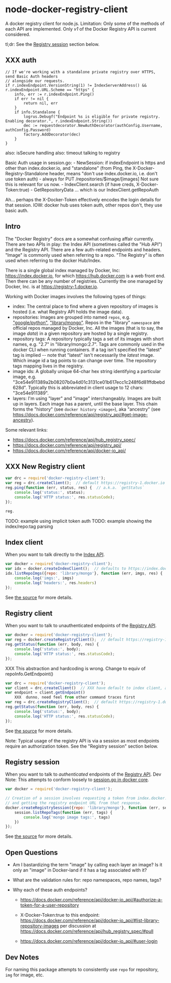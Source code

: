 # node-docker-registry-client

A docker registry client for node.js.
Limitation: Only some of the methods of each API are implemented. Only *v1* of
the Docker Registry API is current considered.

tl;dr: See the [Registry session](#registry-session) section below.

## XXX auth

	// If we're working with a standalone private registry over HTTPS, send Basic Auth headers
	// alongside our requests.
	if r.indexEndpoint.VersionString(1) != IndexServerAddress() && r.indexEndpoint.URL.Scheme == "https" {
		info, err := r.indexEndpoint.Ping()
		if err != nil {
			return nil, err
		}
		if info.Standalone {
			logrus.Debugf("Endpoint %s is eligible for private registry. Enabling decorator.", r.indexEndpoint.String())
			dec := requestdecorator.NewAuthDecorator(authConfig.Username, authConfig.Password)
			factory.AddDecorator(dec)
		}
	}

also:   isSecure handling
also:   timeout talking to registry


Basic Auth usage in session.go:
    - NewSession: if indexEndpoint is https and other than index.docker.io, and
      "standalone" (from Ping, the X-Docker-Registry-Standalone header, means
      "don't use index.docker.io, i.e. don't use token auth)
    - always for PUT /repositories/$image/[images]
      Not sure this is relevant for us now.
    - IndexClient.search (if have creds, X-Docker-Token:true)
    - GetRepositoryData ... which is our IndexClient.getRepoAuth

Ah... perhaps the X-Docker-Token effectively encodes the login details
for that session. IOW: docker hub uses token auth, other repos don't, they
use basic auth.



## Intro

The "Docker Registry" docs are a somewhat confusing affair currently.
There are two APIs in play: the Index API (sometimes called the "Hub API")
and the Registry API. There are a few auth-related endpoints and headers.
"Image" is commonly used when referring to a repo. "The Registry" is
often used when referring to the docker Hub/Index.

There is a single global index managed by Docker, Inc:
<https://index.docker.io>, for which <https://hub.docker.com> is a web front
end. Then there can be any number of registries. Currently the one
managed by Docker, Inc. is at <https://registry-1.docker.io>.

Working with Docker images involves the following types of things:

- index: The central place to find where a given repository of images is hosted
  (i.e. what Registry API holds the image data).
- repositories: Images are grouped into named `repos`, e.g.
  ["google/python"](https://registry.hub.docker.com/u/google/python/),
  ["library/mongo"](https://registry.hub.docker.com/u/library/mongo/).
  Repos in the "library" `namespace` are official repos managed by Docker, Inc.
  All the images (that is to say, the image *data*) in a given repository
  are hosted by a single registry.
- repository tags: A repository typically tags a set of its images with
  short names, e.g. "2.7" in "library/mongo:2.7". Tags are commonly used in
  the docker CLI when running containers. If a tag isn't specified the "latest"
  tag is implied -- note that "latest" isn't necessarily the *latest* image.
  Which image id a tag points to can change over time. The repository tags
  mapping lives in the registry.
- image ids: A globally unique 64-char hex string identifying a particular
  image, e.g. "3ce54e911389a2b08207b0a4d01c3131ce01b617ecc1c248f6d81ffdbebd628d".
  Typically this is abbreviated in client usage to 12 chars: "3ce54e911389".
- layers: I'm using "layer" and "image" interchangeably.  Images are built up
  in layers.  Each image has a parent, until the base layer. This chain
  forms the "history" (see `docker history <image>`), aka "ancestry"
  (see <https://docs.docker.com/reference/api/registry_api/#get-image-ancestry>).

Some relevant links:

- <https://docs.docker.com/reference/api/hub_registry_spec/>
- <https://docs.docker.com/reference/api/registry_api/>
- <https://docs.docker.com/reference/api/docker-io_api/>


## XXX New Registry client

```javascript
var drc = require('docker-registry-client');
var reg = drc.createClient();  // default https://registry-1.docker.io
reg.ping(function (err, status, res) {  // a.k.a. `getStatus`
    console.log('status:', status);
    console.log('HTTP status:', res.statusCode);
});

reg.
```

TODO: example using implicit token auth
TODO: example showing the index/repo:tag parsing



## Index client

When you want to talk directly to the [Index
API](https://docs.docker.com/reference/api/docker-io_api/).

```javascript
var docker = require('docker-registry-client');
var idx = docker.createIndexClient();  // defaults to https://index.docker.io
idx.listRepoImgs({repo: 'library/mongo'}, function (err, imgs, res) {
    console.log('imgs:', imgs)
    console.log('headers:', res.headers)
});
```

See [the source](./lib/index-client.js) for more details.


## Registry client

When you want to talk to unauthenticated endpoints of the
[Registry API](https://docs.docker.com/reference/api/registry_api/).


```javascript
var docker = require('docker-registry-client');
var reg = docker.createRegistryClient();  // default https://registry-1.docker.io
reg.getStatus(function (err, body, res) {
    console.log('status:', body);
    console.log('HTTP status:', res.statusCode);
});
```

XXX This abstraction and hardcoding is wrong. Change to equiv of
   repoInfo.GetEndpoint()

```javascript
var drc = require('docker-registry-client');
var client = drc.createClient()  // XXX have default to index client, all starts there, takes 'name' and 'secure'
var endpoint = client.getEndpoint()
    XXX  dunno, need feel from other command traces first
var reg = drc.createRegistryClient();  // default https://registry-1.docker.io
reg.getStatus(function (err, body, res) {
    console.log('status:', body);
    console.log('HTTP status:', res.statusCode);
});
```



See [the source](./lib/registry-client.js) for more details.

Note: Typical usage of the registry API is via a session as most endpoints
require an authorization token. See the "Registry session" section below.


## Registry session

When you want to talk to *authenticated* endpoints of the
[Registry API](https://docs.docker.com/reference/api/registry_api/).
Dev Note: This attempts to conform loosely to [session.go in docker
core](https://github.com/docker/docker/blob/master/registry/session.go).

```javascript
var docker = require('docker-registry-client');

// Creation of a session involves requesting a token from index.docker.io
// and getting the registry endpoint URL from that response.
docker.createRegistrySession({repo: 'library/mongo'}, function (err, session) {
    session.listRepoTags(function (err, tags) {
        console.log('mongo image tags:', tags)
    })
});
```

See [the source](./lib/registry-client.js) for more details.



## Open Questions

- Am I bastardizing the term "image" by calling each layer an image? Is it only
  an "image" in Docker-land if it has a tag associated with it?

- What are the validation rules for: repo namespaces, repo names, tags?

- Why each of these auth endpoints?

    - <https://docs.docker.com/reference/api/docker-io_api/#authorize-a-token-for-a-user-repository>
    - X-Docker-Token:true to this endpoint: <https://docs.docker.com/reference/api/docker-io_api/#list-library-repository-images>
      per discussion at <https://docs.docker.com/reference/api/hub_registry_spec/#pull>

    - <https://docs.docker.com/reference/api/docker-io_api/#user-login>


## Dev Notes

For naming this package attempts to consistently use `repo` for repository, `img` for
image, etc.

